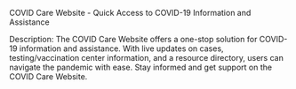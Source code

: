  COVID Care Website - Quick Access to COVID-19 Information and Assistance

Description: The COVID Care Website offers a one-stop solution for COVID-19 information and assistance. With live updates on cases, testing/vaccination center information, and a resource directory, users can navigate the pandemic with ease. Stay informed and get support on the COVID Care Website.




